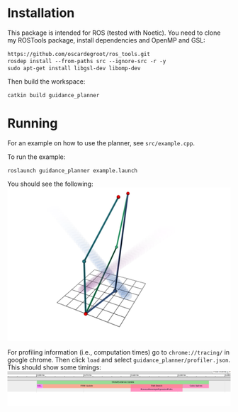 # Installation
This package is intended for ROS (tested with Noetic). You need to clone my ROSTools package, install dependencies and OpenMP and GSL:

```
https://github.com/oscardegroot/ros_tools.git
rosdep install --from-paths src --ignore-src -r -y
sudo apt-get install libgsl-dev libomp-dev
```

Then build the workspace:

```
catkin build guidance_planner
```


# Running
For an example on how to use the planner, see `src/example.cpp`. 

To run the example:
```
roslaunch guidance_planner example.launch
```

You should see the following:
![Example](docs/example.png)

For profiling information (i.e., computation times) go to `chrome://tracing/` in google chrome. Then click `load` and select `guidance_planner/profiler.json`. This should show some timings:
![Timing](docs/timing.png)
